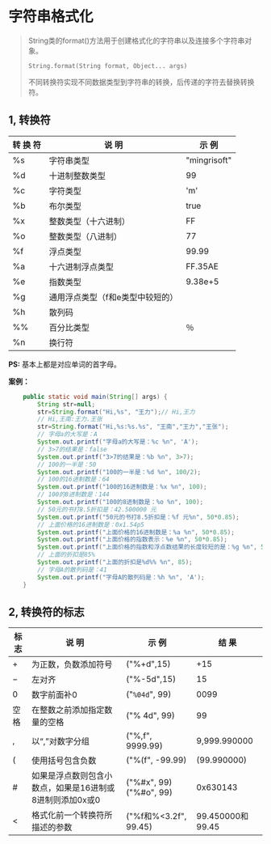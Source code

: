 # 字符串格式化

>   String类的format()方法用于创建格式化的字符串以及连接多个字符串对象。
>
>   `String.format(String format, Object... args)`
>
>   不同转换符实现不同数据类型到字符串的转换，后传递的字符去替换转换符。

## 1, 转换符

| 转 换 符 | 说  明                           | 示  例       |
| -------- | -------------------------------- | ------------ |
| %s       | 字符串类型                       | "mingrisoft" |
| %d       | 十进制整数类型                   | 99           |
| %c       | 字符类型                         | 'm'          |
| %b       | 布尔类型                         | true         |
| %x       | 整数类型（十六进制）             | FF           |
| %o       | 整数类型（八进制）               | 77           |
| %f       | 浮点类型                         | 99.99        |
| %a       | 十六进制浮点类型                 | FF.35AE      |
| %e       | 指数类型                         | 9.38e+5      |
| %g       | 通用浮点类型（f和e类型中较短的） |              |
| %h       | 散列码                           |              |
| %%       | 百分比类型                       | ％           |
| %n       | 换行符                           |              |

**PS:** 基本上都是对应单词的首字母。

**案例：**

```java
	public static void main(String[] args) {
	    String str=null;
	    str=String.format("Hi,%s", "王力");// Hi,王力
        // Hi,王南:王力.王张
	    str=String.format("Hi,%s:%s.%s", "王南","王力","王张");
        // 字母a的大写是：A 
	    System.out.printf("字母a的大写是：%c %n", 'A');
        // 3>7的结果是：false
	    System.out.printf("3>7的结果是：%b %n", 3>7);
        // 100的一半是：50
	    System.out.printf("100的一半是：%d %n", 100/2);
        // 100的16进制数是：64 
	    System.out.printf("100的16进制数是：%x %n", 100);
        // 100的8进制数是：144 
	    System.out.printf("100的8进制数是：%o %n", 100);
        // 50元的书打8.5折扣是：42.500000 元
	    System.out.printf("50元的书打8.5折扣是：%f 元%n", 50*0.85);
        // 上面价格的16进制数是：0x1.54p5 
	    System.out.printf("上面价格的16进制数是：%a %n", 50*0.85);
	    System.out.printf("上面价格的指数表示：%e %n", 50*0.85);
	    System.out.printf("上面价格的指数和浮点数结果的长度较短的是：%g %n", 50*0.85);
        // 上面的折扣是85% 
	    System.out.printf("上面的折扣是%d%% %n", 85);
        // 字母A的散列码是：41 
	    System.out.printf("字母A的散列码是：%h %n", 'A');
	}
```



## 2, 转换符的标志



| 标  志 | 说  明                                                   | 示  例                 | 结  果           |
| ------ | -------------------------------------------------------- | ---------------------- | ---------------- |
| +      | 为正数，负数添加符号                                     | ("%+d",15)             | +15              |
| −      | 左对齐                                                   | ("%-5d",15)            | 15               |
| 0      | 数字前面补0                                              | ("`%04d`", 99)         | 0099             |
| 空格   | 在整数之前添加指定数量的空格                             | ("% 4d", 99)           | 99               |
| ,      | 以“,”对数字分组                                          | ("%,f", 9999.99)       | 9,999.990000     |
| (      | 使用括号包含负数                                         | ("%(f", -99.99)        | (99.990000)      |
| #      | 如果是浮点数则包含小数点，如果是16进制或8进制则添加0x或0 | ("%#x", 99)("%#o", 99) | 0x630143         |
| <      | 格式化前一个转换符所描述的参数                           | ("%f和%<3.2f", 99.45)  | 99.450000和99.45 |

